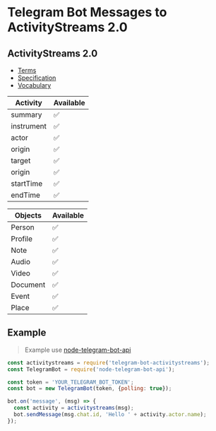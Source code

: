 # Telegram Bot Messages to ActivityStreams 2.0

## ActivityStreams 2.0 

- [Terms](https://www.w3.org/ns/activitystreams)
- [Specification](https://www.w3.org/TR/activitystreams-core)
- [Vocabulary](https://www.w3.org/TR/activitystreams-vocabulary)

| Activity   | Available |
|------------|-----------|
| summary    | ✅         |
| instrument | ✅         |
| actor      | ✅         |
| origin     | ✅         |
| target     | ✅         |
| origin     | ✅         |
| startTime  | ✅         |
| endTime    | ✅         |

| Objects  | Available   |
|----------|-------------|
| Person   | ✅           |
| Profile  | ✅           |
| Note     | ✅           |
| Audio    | ✅           |
| Video    | ✅           |
| Document | ✅           |
| Event    | ✅           |
| Place    | ✅           |

## Example 
> Example use [node-telegram-bot-api](https://github.com/yagop/node-telegram-bot-api)

```javascript
const activitystreams = require('telegram-bot-activitystreams');
const TelegramBot = require('node-telegram-bot-api');

const token = 'YOUR_TELEGRAM_BOT_TOKEN';
const bot = new TelegramBot(token, {polling: true});

bot.on('message', (msg) => {
  const activity = activitystreams(msg);
  bot.sendMessage(msg.chat.id, 'Hello ' + activity.actor.name);
});
```
